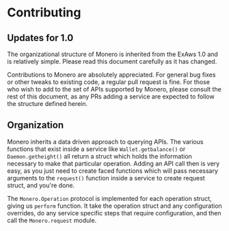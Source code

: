Contributing
============

## Updates for 1.0

The organizational structure of Monero is inherited from the ExAws 1.0 and is relatively simple. Please read this document carefully as it has changed.

Contributions to Monero are absolutely appreciated. For general bug fixes or other tweaks to existing code, a regular pull request is fine. For those who wish to add to the set of APIs supported by Monero, please consult the rest of this document, as any PRs adding a service are expected to follow the structure defined herein.

## Organization

Monero inherits a data driven approach to querying APIs. The various functions that exist inside a service like `Wallet.getbalance()` or `Daemon.getheight()` all return a struct which holds the information necessary to make that particular operation. Adding an API call then is very easy, as you just need to create faced functions which will pass necessary arguments to the  `request()` function inside a service to create request struct, and you're done.

The `Monero.Operation` protocol is implemented for each operation struct, giving us `perform` function. It take the operation struct and any configuration overrides, do any service specific steps that require configuration, and then call the `Monero.request` module.

